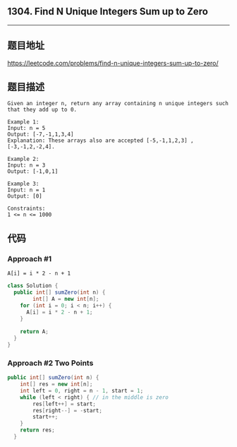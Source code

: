 ## 1304. Find N Unique Integers Sum up to Zero

----
## 题目地址

https://leetcode.com/problems/find-n-unique-integers-sum-up-to-zero/

## 题目描述
```
Given an integer n, return any array containing n unique integers such that they add up to 0.

Example 1:
Input: n = 5
Output: [-7,-1,1,3,4]
Explanation: These arrays also are accepted [-5,-1,1,2,3] , [-3,-1,2,-2,4].

Example 2:
Input: n = 3
Output: [-1,0,1]

Example 3:
Input: n = 1
Output: [0]
 
Constraints:
1 <= n <= 1000
```

## 代码

### Approach #1 

`A[i] = i * 2 - n + 1`

```java
class Solution {
  public int[] sumZero(int n) {
		int[] A = new int[n];
    for (int i = 0; i < n; i++) {
      A[i] = i * 2 - n + 1;
    }
    
    return A;
  }
}
```

### Approach #2 Two Points

```java
public int[] sumZero(int n) {
    int[] res = new int[n];
    int left = 0, right = n - 1, start = 1;
    while (left < right) { // in the middle is zero
        res[left++] = start;
        res[right--] = -start;
        start++;
    }
    return res;
  }
```















